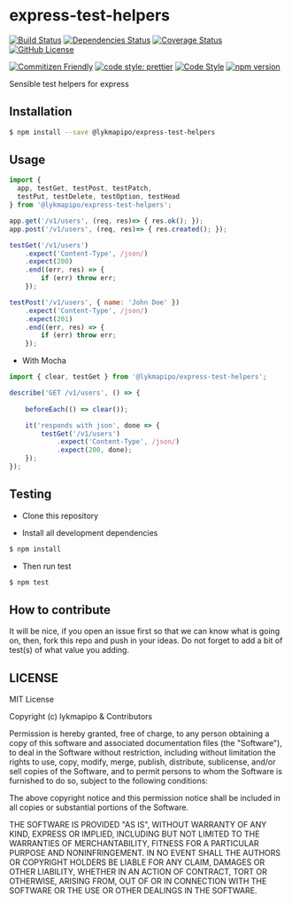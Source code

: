 # express-test-helpers

[![Build Status](https://travis-ci.com/lykmapipo/express-test-helpers.svg?branch=master)](https://travis-ci.com/lykmapipo/express-test-helpers)
[![Dependencies Status](https://david-dm.org/lykmapipo/express-test-helpers.svg)](https://david-dm.org/lykmapipo/express-test-helpers)
[![Coverage Status](https://coveralls.io/repos/github/lykmapipo/express-test-helpers/badge.svg?branch=master)](https://coveralls.io/github/lykmapipo/express-test-helpers?branch=master)
[![GitHub License](https://img.shields.io/github/license/lykmapipo/express-test-helpers)](https://github.com/lykmapipo/express-test-helpers/blob/master/LICENSE)

[![Commitizen Friendly](https://img.shields.io/badge/commitizen-friendly-brightgreen.svg)](http://commitizen.github.io/cz-cli/)
[![code style: prettier](https://img.shields.io/badge/code_style-prettier-ff69b4.svg)](https://github.com/prettier/prettier)
[![Code Style](https://badgen.net/badge/code%20style/airbnb/ff5a5f?icon=airbnb)](https://github.com/airbnb/javascript)
[![npm version](https://img.shields.io/npm/v/@lykmapipo/express-test-helpers)](https://www.npmjs.com/package/@lykmapipo/express-test-helpers)

Sensible test helpers for express

## Installation

```sh
$ npm install --save @lykmapipo/express-test-helpers
```

## Usage
```js
import { 
  app, testGet, testPost, testPatch, 
  testPut, testDelete, testOption, testHead 
} from '@lykmapipo/express-test-helpers';

app.get('/v1/users', (req, res)=> { res.ok(); });
app.post('/v1/users', (req, res)=> { res.created(); });

testGet('/v1/users')
    .expect('Content-Type', /json/)
    .expect(200)
    .end((err, res) => {
        if (err) throw err;
    });

testPost('/v1/users', { name: 'John Doe' })
    .expect('Content-Type', /json/)
    .expect(201)
    .end((err, res) => {
        if (err) throw err;
    });
```

- With Mocha
```js
import { clear, testGet } from '@lykmapipo/express-test-helpers';

describe('GET /v1/users', () => {
    
    beforeEach(() => clear());

    it('responds with json', done => {
        testGet('/v1/users')
            .expect('Content-Type', /json/)
            .expect(200, done);
    });
});
```

## Testing

- Clone this repository

- Install all development dependencies

```sh
$ npm install
```

- Then run test

```sh
$ npm test
```

## How to contribute

It will be nice, if you open an issue first so that we can know what is going on, then, fork this repo and push in your ideas. Do not forget to add a bit of test(s) of what value you adding.

## LICENSE

MIT License

Copyright (c) lykmapipo & Contributors

Permission is hereby granted, free of charge, to any person obtaining a copy of this software and associated documentation files (the "Software"), to deal in the Software without restriction, including without limitation the rights to use, copy, modify, merge, publish, distribute, sublicense, and/or sell copies of the Software, and to permit persons to whom the Software is furnished to do so, subject to the following conditions:

The above copyright notice and this permission notice shall be included in all copies or substantial portions of the Software.

THE SOFTWARE IS PROVIDED "AS IS", WITHOUT WARRANTY OF ANY KIND, EXPRESS OR IMPLIED, INCLUDING BUT NOT LIMITED TO THE WARRANTIES OF MERCHANTABILITY, FITNESS FOR A PARTICULAR PURPOSE AND NONINFRINGEMENT. IN NO EVENT SHALL THE AUTHORS OR COPYRIGHT HOLDERS BE LIABLE FOR ANY CLAIM, DAMAGES OR OTHER LIABILITY, WHETHER IN AN ACTION OF CONTRACT, TORT OR OTHERWISE, ARISING FROM, OUT OF OR IN CONNECTION WITH THE SOFTWARE OR THE USE OR OTHER DEALINGS IN THE SOFTWARE.
